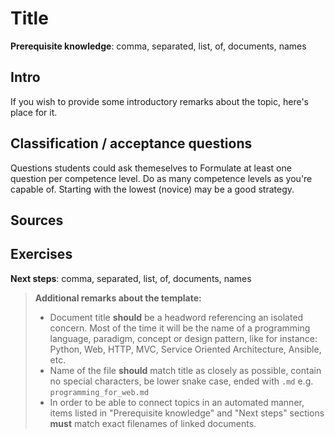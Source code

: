 # Title

**Prerequisite knowledge**: comma, separated, list, of, documents, names

## Intro
If you wish to provide some introductory remarks about the topic, here's place for it.

## Classification / acceptance questions
Questions students could ask themeselves to 
Formulate at least one question per competence level. Do as many competence levels as you're capable of. Starting with the lowest (novice) may be a good strategy.

## Sources

## Exercises

**Next steps**: comma, separated, list, of, documents, names

> **Additional remarks about the template:** 
> - Document title __should__ be a headword referencing an isolated concern. Most of the time it will be the name of a programming language, paradigm, concept or design pattern, like for instance: Python, Web, HTTP, MVC, Service Oriented Architecture, Ansible, etc.
> - Name of the file __should__ match title as closely as possible, contain no special characters, be lower snake case, ended with `.md` e.g.  `programming_for_web.md`
> - In order to be able to connect topics in an automated manner, items listed in "Prerequisite knowledge" and "Next steps" sections __must__ match exact filenames of linked documents. 
